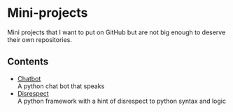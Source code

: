 # Mini-projects
Mini projects that I want to put on GitHub but are not big enough to deserve their own repositories.

## Contents
- [Chatbot](https://github.com/Hyouteki/Mini-projects/tree/main/Chat%20bot)<br>
    A python chat bot that speaks
- [Disrespect](https://github.com/Hyouteki/Mini-projects/tree/main/Disrespect)<br>
    A python framework with a hint of disrespect to python syntax and logic